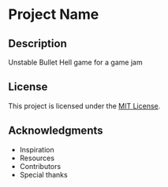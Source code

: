 # Project Name

## Description
Unstable Bullet Hell game for a game jam  


## License
This project is licensed under the [MIT License](LICENSE).

## Acknowledgments
- Inspiration
- Resources
- Contributors
- Special thanks